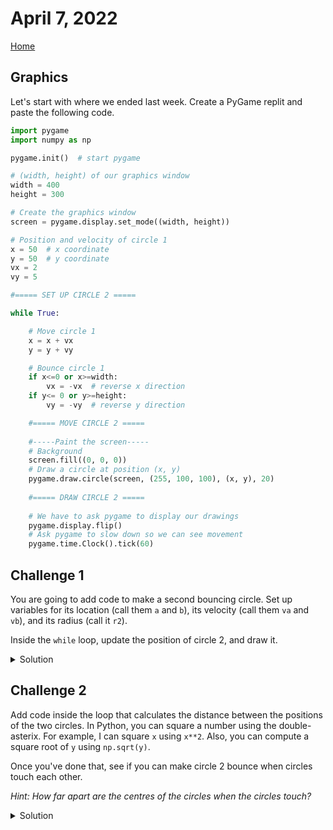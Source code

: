 # April 7, 2022
[Home](./index.md)

## Graphics

Let's start with where we ended last week. Create a PyGame replit and paste the following code.
```python
import pygame
import numpy as np

pygame.init()  # start pygame

# (width, height) of our graphics window
width = 400
height = 300

# Create the graphics window
screen = pygame.display.set_mode((width, height))

# Position and velocity of circle 1
x = 50  # x coordinate
y = 50  # y coordinate
vx = 2
vy = 5

#===== SET UP CIRCLE 2 =====

while True:

    # Move circle 1
    x = x + vx
    y = y + vy

    # Bounce circle 1
    if x<=0 or x>=width:
        vx = -vx  # reverse x direction
    if y<= 0 or y>=height:
        vy = -vy  # reverse y direction

    #===== MOVE CIRCLE 2 =====
    
    #-----Paint the screen-----
    # Background
    screen.fill((0, 0, 0))
    # Draw a circle at position (x, y)
    pygame.draw.circle(screen, (255, 100, 100), (x, y), 20)
    
    #===== DRAW CIRCLE 2 =====
    
    # We have to ask pygame to display our drawings
    pygame.display.flip()
    # Ask pygame to slow down so we can see movement
    pygame.time.Clock().tick(60)
```

## Challenge 1

You are going to add code to make a second bouncing circle. Set up variables for its location (call them `a` and `b`), its velocity (call them `va` and `vb`), and its radius (call it `r2`).

Inside the `while` loop, update the position of circle 2, and draw it.

<details>
<summary>Solution</summary>
    Replace
    <pre>#===== SET UP CIRCLE 2 =====</pre>
    with
    <pre># Position and velocity of circle 2
a = 20
b = 20
va = 2
vb = 3
r2 = 12  # radius of circle 2</pre>
    Replace
    <pre>   #===== MOVE CIRCLE 2 =====</pre>
    with
    <pre>    # Move circle 2
    a += va
    b += vb
    # Bounce circle 2
    if a\<r2 or a\>=width - r2:
        va = -va
    if b\<r2 or b\>=height - r2:
        vb = -vb</pre>
    Finally, replace
    <pre>   #===== DRAW CIRCLE 2 =====</pre>
    with
    <pre>   pygame.draw.circle(screen, (20, 255, 100), (a, b), r2)</pre>
</details>

## Challenge 2

Add code inside the loop that calculates the distance between the positions of the two circles. In Python, you can square a number using the double-asterix. For example, I can square `x` using `x**2`. Also, you can compute a square root of `y` using `np.sqrt(y)`.

Once you've done that, see if you can make circle 2 bounce when circles touch each other.

*Hint: How far apart are the centres of the circles when the circles touch?*

<details>
<summary>Solution</summary>
Compute the distance between the circle centres.
    <pre>   dist = np.sqrt( (x-a)**2 + (y-b)**2 )</pre>
Bounce them if they touch.
    <pre>   if dist<=20+r2:
        va = -va
        vb = -vb</pre>
</details>

